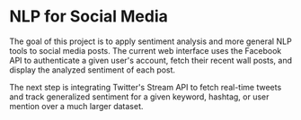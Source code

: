 # NLP for Social Media

The goal of this project is to apply sentiment analysis and more general NLP tools to social media posts. The current web interface uses the Facebook API to authenticate a given user's account, fetch their recent wall posts, and display the analyzed sentiment of each post.

The next step is integrating Twitter's Stream API to fetch real-time tweets and track generalized sentiment for a given keyword, hashtag, or user mention over a much larger dataset.
